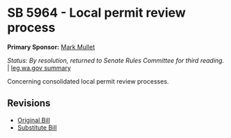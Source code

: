 # SB 5964 - Local permit review process
**Primary Sponsor:** [Mark Mullet](/person/leg/mark.mullet.md)

*Status: By resolution, returned to Senate Rules Committee for third reading.* | [leg.wa.gov summary](https://app.leg.wa.gov/billsummary?BillNumber=5964&Year=2021)

Concerning consolidated local permit review processes.

## Revisions
* [Original Bill](1/)
* [Substitute Bill](S/)